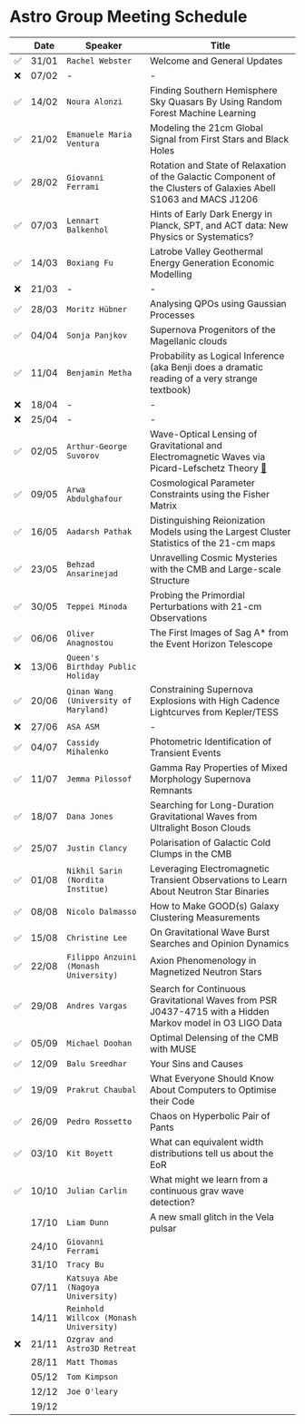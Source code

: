 # Astro Group Meeting Schedule

| | Date| Speaker | Title |
| --- | --- | --- | --- |
| ✅ | 31/01 | `Rachel Webster` | Welcome and General Updates |
| ❌ | 07/02 | - | - |
| ✅ | 14/02 | `Noura Alonzi` | Finding Southern Hemisphere Sky Quasars By Using Random Forest Machine Learning |
| ✅ | 21/02 | `Emanuele Maria Ventura` | Modeling the 21cm Global Signal from First Stars and Black Holes |
| ✅ | 28/02 | `Giovanni Ferrami` | Rotation and State of Relaxation of the Galactic Component of the Clusters of Galaxies Abell S1063 and MACS J1206 |
| ✅ | 07/03 | `Lennart Balkenhol` | Hints of Early Dark Energy in Planck, SPT, and ACT data: New Physics or Systematics? |
| ✅ | 14/03 | `Boxiang Fu` | Latrobe Valley Geothermal Energy Generation Economic Modelling |
| ❌ | 21/03 | - | - |
| ✅ | 28/03 | `Moritz Hübner` | Analysing QPOs using Gaussian Processes |
| ✅ | 04/04 | `Sonja Panjkov` | Supernova Progenitors of the Magellanic clouds |
| ✅ | 11/04 | `Benjamin Metha` | Probability as Logical Inference (aka Benji does a dramatic reading of a very strange textbook) |
| ❌ | 18/04 | - | - |
| ❌ | 25/04 | - | - |
| ✅  | 02/05 |	`Arthur-George Suvorov` | Wave-Optical Lensing of Gravitational and Electromagnetic Waves via Picard-Lefschetz Theory [:page_with_curl:](./slides/Picard_Melbourne_2:5.pdf) |
| ✅ | 09/05 | `Arwa Abdulghafour` |Cosmological Parameter Constraints using the Fisher Matrix |
| ✅ | 16/05 | `Aadarsh Pathak` | Distinguishing Reionization Models using the Largest Cluster Statistics of the 21-cm maps |
| ✅ | 23/05 | `Behzad Ansarinejad` | Unravelling Cosmic Mysteries with the CMB and Large-scale Structure |
| ✅  | 30/05 | `Teppei Minoda`| Probing the Primordial Perturbations with 21-cm Observations |
| ✅ | 06/06 | `Oliver Anagnostou`| The First Images of Sag A* from the Event Horizon Telescope |
| ❌ | 13/06 | `Queen's Birthday Public Holiday` | |
| ✅ | 20/06 | `Qinan Wang (University of Maryland)` | Constraining Supernova Explosions with High Cadence Lightcurves from Kepler/TESS |
| ❌ | 27/06 | `ASA ASM` | - |
| ✅ | 04/07 | `Cassidy Mihalenko` | Photometric Identification of Transient Events |
| ✅ | 11/07 | `Jemma Pilossof`|  Gamma Ray Properties of Mixed Morphology Supernova Remnants |
| ✅ | 18/07 | `Dana Jones` | Searching for Long-Duration Gravitational Waves from Ultralight Boson Clouds |
| ✅ | 25/07 | `Justin Clancy` | Polarisation of Galactic Cold Clumps in the CMB |
| ✅ | 01/08 | `Nikhil Sarin (Nordita Institue)` | Leveraging Electromagnetic Transient Observations to Learn About Neutron Star Binaries | 
| ✅ | 08/08 | `Nicolo Dalmasso` | How to Make GOOD(s) Galaxy Clustering Measurements |
| ✅ | 15/08 | `Christine Lee` | On Gravitational Wave Burst Searches and Opinion Dynamics |
| ✅ | 22/08 | `Filippo Anzuini (Monash University)` | Axion Phenomenology in Magnetized Neutron Stars |
| ✅ | 29/08 | `Andres Vargas` | Search for Continuous Gravitational Waves from PSR J0437-4715 with a Hidden Markov model in O3 LIGO Data |
| ✅ | 05/09 | `Michael Doohan` | Optimal Delensing of the CMB with MUSE |
| ✅ | 12/09 | `Balu Sreedhar` | Your Sins and Causes |
| ✅ | 19/09 | `Prakrut Chaubal` | What Everyone Should Know About Computers to Optimise their Code |
| ✅ | 26/09 | `Pedro Rossetto` | Chaos on Hyperbolic Pair of Pants |
| ✅ | 03/10 | `Kit Boyett` | What can equivalent width distributions tell us about the EoR |
| ✅ | 10/10 | `Julian Carlin` | What might we learn from a continuous grav wave detection? |
| | 17/10 | `Liam Dunn` | A new small glitch in the Vela pulsar |
| | 24/10 | `Giovanni Ferrami` | |
| | 31/10 | `Tracy Bu` | |
| | 07/11 | `Katsuya Abe (Nagoya University)` | |
| | 14/11 | `Reinhold Willcox (Monash University)` | |
| ❌ | 21/11 | `Ozgrav and Astro3D Retreat` | |
| | 28/11 | `Matt Thomas` | |
| | 05/12 | `Tom Kimpson` | |
| | 12/12 | `Joe O'leary` | |
| | 19/12 |  | |
